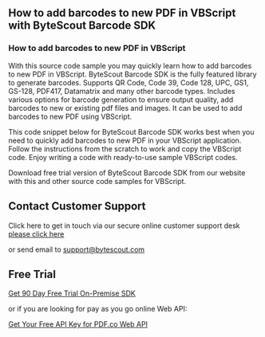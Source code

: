 ## How to add barcodes to new PDF in VBScript with ByteScout Barcode SDK

### How to add barcodes to new PDF in VBScript

With this source code sample you may quickly learn how to add barcodes to new PDF in VBScript. ByteScout Barcode SDK is the fully featured library to generate barcodes. Supports QR Code, Code 39, Code 128, UPC, GS1, GS-128, PDF417, Datamatrix and many other barcode types. Includes various options for barcode generation to ensure output quality, add barcodes to new or existing pdf files and images. It can be used to add barcodes to new PDF using VBScript.

This code snippet below for ByteScout Barcode SDK works best when you need to quickly add barcodes to new PDF in your VBScript application. Follow the instructions from the scratch to work and copy the VBScript code. Enjoy writing a code with ready-to-use sample VBScript codes.

Download free trial version of ByteScout Barcode SDK from our website with this and other source code samples for VBScript.

## Contact Customer Support

Click here to get in touch via our secure online customer support desk [please click here](https://bytescout.zendesk.com/hc/en-us/requests/new?subject=ByteScout%20Barcode%20SDK%20Question)

or send email to [support@bytescout.com](mailto:support@bytescout.com?subject=ByteScout%20Barcode%20SDK%20Question) 

## Free Trial

[Get 90 Day Free Trial On-Premise SDK](https://bytescout.com/download/web-installer?utm_source=github-readme)

or if you are looking for pay as you go online Web API:

[Get Your Free API Key for PDF.co Web API](https://pdf.co/documentation/api?utm_source=github-readme)
